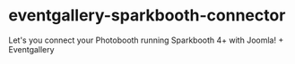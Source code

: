 eventgallery-sparkbooth-connector
=================================

Let's you connect your Photobooth running Sparkbooth 4+ with Joomla! + Eventgallery
